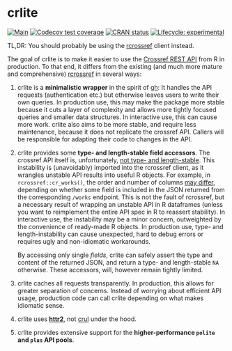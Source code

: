 # crlite

<!-- badges: start -->
[![Main](https://github.com/subugoe/crlite/workflows/.github/workflows/main.yaml/badge.svg)](https://github.com/subugoe/biblids/actions)
[![Codecov test coverage](https://codecov.io/gh/subugoe/crlite/branch/master/graph/badge.svg)](https://codecov.io/gh/subugoe/biblids?branch=master)
[![CRAN status](https://www.r-pkg.org/badges/version/crlite)](https://CRAN.R-project.org/package=biblids)
[![Lifecycle: experimental](https://img.shields.io/badge/lifecycle-experimental-orange.svg)](https://www.tidyverse.org/lifecycle/#experimental)
<!-- badges: end -->

TL,DR: You should probably be using the [rcrossref](https://github.com/ropensci/rcrossref) client instead.

The goal of crlite is to make it easier to use the [Crossref REST API](https://api.crossref.org/swagger-ui/index.html) from R in production.
To that end, it differs from the existing (and much more mature and comprehensive) [rcrossref](https://github.com/ropensci/rcrossref) in several ways:

1. crlite is a **minimalistic wrapper** in the spirit of [gh](https://github.com/r-lib/gh):
    It handles the API requests (authentication etc.) but otherwise leaves users to write their own queries.
    In production use, this may make the package more stable because it cuts a layer of complexity and allows more tightly focused queries and smaller data structures.
    In interactive use, this can cause more work.
    crlite also aims to be more stable, and require less maintenance,
    because it does not replicate the crossref API.
    Callers will be responsible for adapting their code to changes in the API.
1. crlite provides some **type- and length-stable field accessors**.
    The crossref API itself is, unfortunately, [not type- and length-stable](https://github.com/CrossRef/rest-api-doc/issues/551).
    This instability is (unavoidably) imported into the rcrossref client, as it wrangles unstable API results into useful R objects.
    For example, in `rcrossref::cr_works()`, the order and number of columns [may differ](https://github.com/subugoe/metacheck/issues/183), depending on whether some field is included in the JSON returned from the corresponding `/works` endpoint.
    This is not the fault of rcrossref, but a necessary result of wrapping an unstable API in R dataframes (unless you want to reimplement the entire API spec in R to reassert stability).
    In interactive use, the instability may be a minor concern, outweighted by the convenience of ready-made R objects.
    In production use, type- and length-instability can cause unexpected, hard to debug errors or requires ugly and non-idiomatic workarounds.

    By accessing only single *fields*, crlite can safely assert the type and content of the returned JSON, and return a type- and length-stable `NA` otherwise.
    These accessors, will, however remain tightly limited.
1. crlite caches all requests transparently.
    In production, this allows for greater separation of concerns.
    Instead of worrying about efficient API usage, production code can call crlite depending on what makes idiomatic sense.
1. crlite uses **[httr2](https://httr2.r-lib.org)**, not [crul](https://github.com/ropensci/crul) under the hood.
1. crlite provides extensive support for the **higher-performance `polite` and `plus` API pools**.
